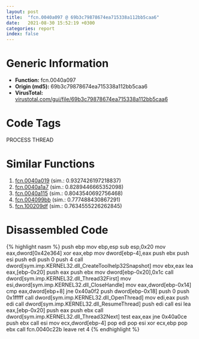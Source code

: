 ```yaml
---
layout: post
title:  "fcn.0040a097 @ 69b3c79878674ea715338a112bb5caa6"
date:   2021-08-30 15:52:19 +0300
categories: report
index: false
---
```


# Generic Information
- **Function:** fcn.0040a097
- **Origin (md5):** 69b3c79878674ea715338a112bb5caa6
- **VirusTotal:** [virustotal.com/gui/file/69b3c79878674ea715338a112bb5caa6][virustotal_ref]

# Code Tags
<span class="tag" id="PROCESS">PROCESS</span>
<span class="tag" id="THREAD">THREAD</span>


# Similar Functions

1. [fcn.0040a019][similar_1_ref] (sim.: 0.9327426197218837)
2. [fcn.0040a1a7][similar_2_ref] (sim.: 0.8289446665352098)
3. [fcn.0040a115][similar_3_ref] (sim.: 0.8043540692756468)
4. [fcn.004099bb][similar_4_ref] (sim.: 0.777488430867291)
5. [fcn.100209df][similar_5_ref] (sim.: 0.7634555226262845)


# Disassembled Code

{% highlight nasm %}
push ebp
mov ebp,esp
sub esp,0x20
mov eax,dword[0x42e364]
xor eax,ebp
mov dword[ebp-4],eax
push ebx
push esi
push edi
push 0
push 4
call dword[sym.imp.KERNEL32.dll_CreateToolhelp32Snapshot]
mov ebx,eax
lea eax,[ebp-0x20]
push eax
push ebx
mov dword[ebp-0x20],0x1c
call dword[sym.imp.KERNEL32.dll_Thread32First]
mov esi,dword[sym.imp.KERNEL32.dll_CloseHandle]
mov eax,dword[ebp-0x14]
cmp eax,dword[ebp+8]
jne 0x40a0f2
push dword[ebp-0x18]
push 0
push 0x1fffff
call dword[sym.imp.KERNEL32.dll_OpenThread]
mov edi,eax
push edi
call dword[sym.imp.KERNEL32.dll_ResumeThread]
push edi
call esi
lea eax,[ebp-0x20]
push eax
push ebx
call dword[sym.imp.KERNEL32.dll_Thread32Next]
test eax,eax
jne 0x40a0ce
push ebx
call esi
mov ecx,dword[ebp-4]
pop edi
pop esi
xor ecx,ebp
pop ebx
call fcn.0040c22b
leave 
ret 4
{% endhighlight %}


[similar_1_ref]: /report/fcn.0040a019@69b3c79878674ea715338a112bb5caa6
[similar_2_ref]: /report/fcn.0040a1a7@69b3c79878674ea715338a112bb5caa6
[similar_3_ref]: /report/fcn.0040a115@69b3c79878674ea715338a112bb5caa6
[similar_4_ref]: /report/fcn.004099bb@69b3c79878674ea715338a112bb5caa6
[similar_5_ref]: /report/fcn.100209df@481b545f5c18f2fce1caac67ddc419e8
[virustotal_ref]: https://www.virustotal.com/gui/file/69b3c79878674ea715338a112bb5caa6